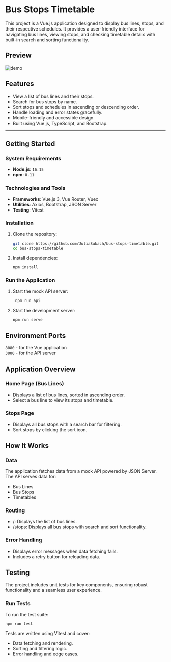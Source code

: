 # **Bus Stops Timetable**

This project is a Vue.js application designed to display bus lines, stops, and their respective schedules. It provides a user-friendly interface for navigating bus lines, viewing stops, and checking timetable details with built-in search and sorting functionality.

## Preview 
![demo](https://github.com/user-attachments/assets/a60250fc-1a2f-4818-822f-e0c0986e7d67)


## **Features**
- View a list of bus lines and their stops.
- Search for bus stops by name.
- Sort stops and schedules in ascending or descending order.
- Handle loading and error states gracefully.
- Mobile-friendly and accessible design.
- Built using Vue.js, TypeScript, and Bootstrap.

---

## **Getting Started**

### **System Requirements**
- **Node.js**: `16.15`
- **npm**: `8.11`

### **Technologies and Tools**
- **Frameworks**: Vue.js 3, Vue Router, Vuex
- **Utilities**: Axios, Bootstrap, JSON Server
- **Testing**: Vitest

### **Installation**
1. Clone the repository:
   ```bash
   git clone https://github.com/JuliaSukach/bus-stops-timetable.git
   cd bus-stops-timetable

2. Install dependencies:
    ```bash
    npm install

### **Run the Application**
1. Start the mock API server:
   ```bash
    npm run api

2. Start the development server:
    ```bash
    npm run serve

## Environment Ports
`8080` - for the Vue application <br/>
`3000` - for the API server

## **Application Overview**

### **Home Page (Bus Lines)**
- Displays a list of bus lines, sorted in ascending order.
- Select a bus line to view its stops and timetable.

### **Stops Page**
- Displays all bus stops with a search bar for filtering.
- Sort stops by clicking the sort icon.

## **How It Works**
### **Data**
The application fetches data from a mock API powered by JSON Server. The API serves data for:
- Bus Lines
- Bus Stops
- Timetables
### **Routing**
- /: Displays the list of bus lines.
- /stops: Displays all bus stops with search and sort functionality.
### **Error Handling**
- Displays error messages when data fetching fails.
- Includes a retry button for reloading data.

## **Testing**
The project includes unit tests for key components, ensuring robust functionality and a seamless user experience.

### **Run Tests**
To run the test suite:

    npm run test

Tests are written using Vitest and cover:

- Data fetching and rendering.
- Sorting and filtering logic.
- Error handling and edge cases.

